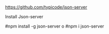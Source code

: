 https://github.com/typicode/json-server

Install Json-server

#npm install -g json-server
o
#npm i json-server
